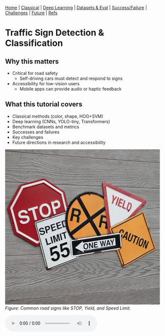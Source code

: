 [Home](index.md) | [Classical](classical.md) | [Deep Learning](deep-learning.md) | [Datasets & Eval](datasets.md) | [Success/Failure](successes-failures.md) | [Challenges](challenges.md) | [Future](future.md) | [Refs](bibliography.md)

# Traffic Sign Detection & Classification

## Why this matters
- Critical for road safety  
  - Self-driving cars must detect and respond to signs  
- Accessibility for low-vision users  
  - Mobile apps can provide audio or haptic feedback  

## What this tutorial covers
- Classical methods (color, shape, HOG+SVM)  
- Deep learning (CNNs, YOLO-tiny, Transformers)  
- Benchmark datasets and metrics  
- Successes and failures  
- Key challenges  
- Future directions in research and accessibility  

![Traffic Signs](assets/images/intro-signs.jpg)  
*Figure: Common road signs like STOP, Yield, and Speed Limit.*

<audio controls src="assets/audio/intro.mp3">Your browser does not support audio.</audio>
